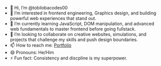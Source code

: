 - 👋 Hi, I’m @tobilobacodes00  
- 👀 I’m interested in frontend engineering, Graphics design, and building powerful web experiences that stand out.  
- 🌱 I’m currently learning JavaScript, DOM manipulation, and advanced web fundamentals to master frontend before going fullstack.  
- 💞️ I’m looking to collaborate on creative websites, simulations, and projects that challenge my skills and push design boundaries.  
- 📫 How to reach me: [Portfolio](https://portfolio-tobilobacodes-projects.vercel.app/)  
- 😄 Pronouns: He/Him  
- ⚡ Fun fact: Consistency and discpline is my superpower.  

<!---
tobilobacodes00/tobilobacodes00 is a ✨ special ✨ repository because its `README.md` (this file) appears on your GitHub profile.
You can click the Preview link to take a look at your changes.
--->
